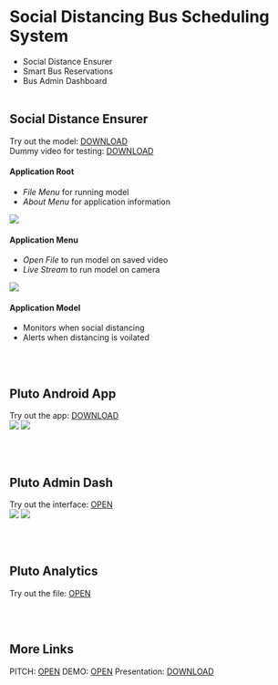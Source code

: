 # Social Distancing Bus Scheduling System
- Social Distance Ensurer
- Smart Bus Reservations
- Bus Admin Dashboard
<br><br>


## Social Distance Ensurer
Try out the model: [DOWNLOAD](https://raw.githubusercontent.com/artisandip7/IBM-Hack/master/dist/SDE.exe)<br>
Dummy video for testing: [DOWNLOAD](https://raw.githubusercontent.com/artisandip7/IBM-Hack/master/lib/demo.mp4)

#### Application Root
- *File Menu* for running model
- *About Menu* for application information

![](https://raw.githubusercontent.com/artisandip7/IBM-Hack/master/lib/main.jpeg)


#### Application Menu
- *Open File* to run model on saved video
- *Live Stream* to run model on camera

![](https://raw.githubusercontent.com/artisandip7/IBM-Hack/master/lib/menu.jpg)


#### Application Model
- Monitors when social distancing
- Alerts when distancing is voilated

<br><br>
## Pluto Android App
Try out the app: [DOWNLOAD](https://raw.githubusercontent.com/artisandip7/IBM-Hack/master/dist/pluto.apk)<br>
![](https://raw.githubusercontent.com/artisandip7/IBM-Hack/master/lib/intro.jpeg)
![](https://raw.githubusercontent.com/artisandip7/IBM-Hack/master/lib/book.jpeg)

<br><br>
## Pluto Admin Dash
Try out the interface: [OPEN](https://ibm-hack.eu-gb.cf.appdomain.cloud)<br>
![](https://raw.githubusercontent.com/artisandip7/IBM-Hack/master/lib/admin.png)
![](https://raw.githubusercontent.com/artisandip7/IBM-Hack/master/lib/clients.png)

<br><br>
## Pluto Analytics
Try out the file: [OPEN](https://github.com/artisandip7/IBM-Hack/blob/master/eda.ipynb)

<br><br>
## More Links
PITCH: [OPEN](https://drive.google.com/file/d/1RO852jnU8uFE5hI0SlgC_984m6QHI_tf/view?usp=sharing)
DEMO: [OPEN](https://drive.google.com/file/d/1ySU1w541StWJ0cNhAzBTEL7THh9YwgkP/view?usp=sharing)
Presentation: [DOWNLOAD](https://raw.githubusercontent.com/artisandip7/IBM-Hack/master/Presentation&#32;for&#32;PLUTO&#32;Social&#32;distancing&#32;Bus&#32;Scheduling&#32;system.pdf)
